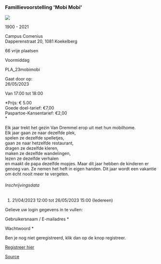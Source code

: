 ### Famillievoorstelling 'Mobi Mobi'

![](https://s3-eu-west-1.amazonaws.com/os-kwdo/prod/vgc/images/activity/64423b8e620a1_mobimobi.jpg)

1900 - 2021

Campus Comenius  
Dapperenstraat 20, 1081 Koekelberg

66 vrije plaatsen

Voormiddag

PLA_23mobimobi

Gaat door op:  
26/05/2023

Van 17:00 tot 18:00

*Prijs: € 5.00  
Goede doel-tarief: €7,00  
Paspartoe-Kansentarief: €2,00  
*

Elk jaar trekt het gezin Van Dremmel erop uit met hun mobilhome.  
Elk jaar gaan ze naar dezelfde plek,  
spelen ze dezelfde spelletjes,  
gaan ze naar hetzelfde restaurant,  
dragen ze dezelfde kleren,  
maken ze dezelfde wandelingen,  
lezen ze dezelfde verhalen  
en maakt de papa dezelfde mopjes. Maar dit jaar hebben de kinderen er genoeg van. Ze nemen het heft in eigen handen. Dit jaar wordt een vakantie om écht nooit meer te vergeten.

###### Inschrijvingsdata

1.  21/04/2023 12:00 tot 26/05/2023 15:00 (Iedereen)

Gelieve uw login gegevens in te vullen:

Gebruikersnaam / E-mailadres * 

Wachtwoord * 

  

Ben je nog niet geregistreerd, klik dan op de knop registreer.

[Registreer hier](/registration)

[Source](https://tickets.vgc.be/activity/subscribe/PLA_23mobimobi)